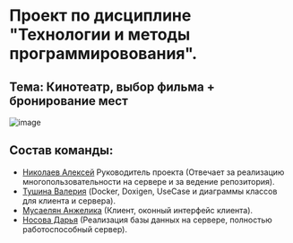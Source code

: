 # Проект по дисциплине "Технологии и методы программировования".
## Тема: Кинотеатр, выбор фильма + бронирование мест
![image](https://github.com/user-attachments/assets/1ee80465-739f-47d4-911f-c2b4be397a56)
## Состав команды:
* [Николаев Алексей](https://github.com/sqwirex) Руководитель проекта (Отвечает за реализацию многопользовательности на сервере и за ведение репозитория).
* [Тушина Валерия](https://github.com/larettiee) (Docker, Doxigen, UseCase и диаграммы классов для клиента и сервера).
* [Мусаелян Анжелика](https://github.com/klimdeliops) (Клиент, оконный интерфейс клиента).
* [Носова Дарья](https://github.com/sepsio) (Реализация базы данных на сервере, полностью работоспособный сервер).
